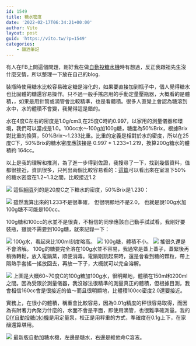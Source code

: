 ```yaml
---
id: 1549
title: 糖水密度
date: '2022-02-17T06:34:21+00:00'
author: Vito
layout: post
guid: 'https://vito.tw/?p=1549'
categories:
    - 釀酒筆記
---
```


有人在FB上問這個問題，剛好我在做[自動投糖水機](https://vito.tw/?p=1359)時有想過，反正我跟祖先生沒什麼交情，所以整理一下放在自己的blog.

裝瓶時使用糖水比較容易確定糖是溶化的，如果要直接加到瓶子中，個人覺得糖水也比固體的糖還容易操作。只不過一般手搖店用的手動定量壓瓶器，大概看的是體積，，如果是用針筒或滴管會比較精準，也是看體積。很多人直覺上會認為糖溶到水中，水的體積不會變，我覺得這是錯的。

水在4度C左右的密度是1.0g/cm3,在25度C時約0.997，以家用的測量儀器和環境，我們可以當成是1.0。100cc水～100g加100g糖，糖度為50%Brix，根據Brix對比重的換算，50%Brix～1.233比重。比重的定義是相對於水的密度，所以在25度C下，50%Brix的糖水密度應該接是 0.997 \* 1.233=1.219，換算200g糖水的體積約 164cc。

以上是我的理解和推測，為了進一步得到佐證，我搜尋了一下，找到幾個資料，值都很接近，資訊很多，只列出兩個比較容易看的：[這篇](https://chem.libretexts.org/Ancillary_Materials/Exemplars_and_Case_Studies/Exemplars/Foods/Sugar_Solution_Density)可以看出來在室溫下50%的糖水密度在1.2~1.3之間，比較接近1.2

  ![](/wp-content/uploads/2022/02/sugarsolutionchart.jpg)  這個[綱頁](http://lclane.net/text/sucrose.html)列的是20度C之下糖水的密度，50%Brix是1.230：

  ![](/wp-content/uploads/2022/02/sugar-solution-table.jpg)  雖然我算出來的1.233不是很準確， 但很明顯地不是2.0， 也就是說100g水加100g糖不可能是100cc。

100g糖和100cc的水並不是很貴，不相信的同學應該自己動手試試看。我剛好要裝瓶，雖說不需要到100g糖，就來記錄一下：

  ![](/wp-content/uploads/2022/02/100ml-water.jpg) 
  100g水，看起來比100ml刻度略高。
      ![](/wp-content/uploads/2022/02/100g-sugar.jpg) 
      100g糖，體積不小。
          ![](/wp-content/uploads/2022/02/not-resolved.jpg)
          搖很久還是不會溶解。
           100g的糖要完全溶在100g水並不容易，我通常是蓋上蓋子，蓋緊後再稍微轉鬆，放入電鍋蒸，順便消毒。電鍋剛跳起來時，還是會看到糖的顆粒，帶上隔熱手套搖一搖放回去，再放一下子，大概就可以完全溶解。

  ![](/wp-content/uploads/2022/02/50brix-solution.jpg)  上圖是大概60~70度C的100g糖加100g水，很明顯地，體積在150ml和200ml之間。因為受限於測量儀器，我沒辦法很精準的測量真正的體積，但根據目測，我會相信160cc會是很接近的值～而且很明顯地，比體積100cc密度2.0還要接近。

實務上，在很小的體積，稱重會比較容易，因為0.01g精度的秤很容易取得，而因為有附著力內聚力什麼的，水面不會是平面，即使用滴管，也很難準確測量。我的[DIY自動投糖(水)機](https://vito.tw/?p=1359)是用定量泵，校正是用秤重的方式，準確度在0.1g上下，在家釀還算堪用。

![](/wp-content/uploads/2022/02/doser-1024x868.jpg)
最新版自動加糖水機，左邊是糖水，右邊是維他命C溶液。